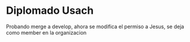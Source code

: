 # Diplomado Usach
 
 Probando merge a develop, 
 ahora se modifica el permiso a Jesus, se deja como member en la organizacion
